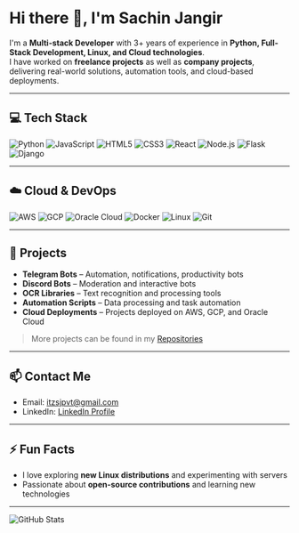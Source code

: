 # Hi there 👋, I'm Sachin Jangir

I'm a **Multi-stack Developer** with 3+ years of experience in **Python, Full-Stack Development, Linux, and Cloud technologies**.  
I have worked on **freelance projects** as well as **company projects**, delivering real-world solutions, automation tools, and cloud-based deployments.

---

## 💻 Tech Stack

![Python](https://img.shields.io/badge/-Python-3776AB?style=flat-square&logo=python&logoColor=white)
![JavaScript](https://img.shields.io/badge/-JavaScript-F7DF1E?style=flat-square&logo=javascript&logoColor=black)
![HTML5](https://img.shields.io/badge/-HTML5-E34F26?style=flat-square&logo=html5&logoColor=white)
![CSS3](https://img.shields.io/badge/-CSS3-1572B6?style=flat-square&logo=css3&logoColor=white)
![React](https://img.shields.io/badge/-React-61DAFB?style=flat-square&logo=react&logoColor=black)
![Node.js](https://img.shields.io/badge/-Node.js-339933?style=flat-square&logo=nodedotjs&logoColor=white)
![Flask](https://img.shields.io/badge/-Flask-000000?style=flat-square&logo=flask&logoColor=white)
![Django](https://img.shields.io/badge/-Django-092E20?style=flat-square&logo=django&logoColor=white)

---

## ☁️ Cloud & DevOps

![AWS](https://img.shields.io/badge/-AWS-232F3E?style=flat-square&logo=amazon-aws&logoColor=white)
![GCP](https://img.shields.io/badge/-GCP-F9AB00?style=flat-square&logo=googlecloud&logoColor=white)
![Oracle Cloud](https://img.shields.io/badge/-Oracle_Cloud-F80000?style=flat-square&logo=oracle&logoColor=white)
![Docker](https://img.shields.io/badge/-Docker-2496ED?style=flat-square&logo=docker&logoColor=white)
![Linux](https://img.shields.io/badge/-Linux-FCC624?style=flat-square&logo=linux&logoColor=black)
![Git](https://img.shields.io/badge/-Git-F05032?style=flat-square&logo=git&logoColor=white)

---

## 🚀 Projects

- **Telegram Bots** – Automation, notifications, productivity bots  
- **Discord Bots** – Moderation and interactive bots  
- **OCR Libraries** – Text recognition and processing tools  
- **Automation Scripts** – Data processing and task automation  
- **Cloud Deployments** – Projects deployed on AWS, GCP, and Oracle Cloud  

> More projects can be found in my [Repositories](https://github.com/itzsjpvt?tab=repositories)

---

## 📫 Contact Me

- Email: itzsjpvt@gmail.com  
- LinkedIn: [LinkedIn Profile](https://www.linkedin.com/in/itzsjpvt)  


---

## ⚡ Fun Facts

- I love exploring **new Linux distributions** and experimenting with servers  
- Passionate about **open-source contributions** and learning new technologies  

---

![GitHub Stats](https://github-readme-stats.vercel.app/api?username=ItzSjDude&show_icons=true&theme=radical)
